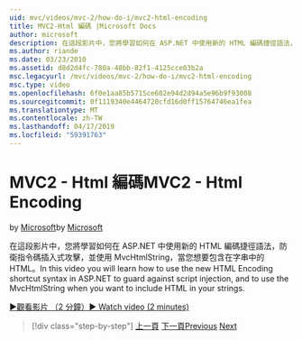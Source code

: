 ```yaml
---
uid: mvc/videos/mvc-2/how-do-i/mvc2-html-encoding
title: MVC2-Html 編碼 |Microsoft Docs
author: microsoft
description: 在這段影片中，您將學習如何在 ASP.NET 中使用新的 HTML 編碼捷徑語法，來防堵指令碼資料隱碼攻擊，以及使用 MvcHtmlString 時...
ms.author: riande
ms.date: 03/23/2010
ms.assetid: d8d2d4fc-780a-48bb-82f1-4125cce03b2a
msc.legacyurl: /mvc/videos/mvc-2/how-do-i/mvc2-html-encoding
msc.type: video
ms.openlocfilehash: 6f0e1aa85b5715ce602e94d2d94a5e96b9f93008
ms.sourcegitcommit: 0f1119340e4464720cfd16d0ff15764746ea1fea
ms.translationtype: MT
ms.contentlocale: zh-TW
ms.lasthandoff: 04/17/2019
ms.locfileid: "59391763"
---
```

# <a name="mvc2---html-encoding"></a><span data-ttu-id="63294-103">MVC2 - Html 編碼</span><span class="sxs-lookup"><span data-stu-id="63294-103">MVC2 - Html Encoding</span></span>

<span data-ttu-id="63294-104">by [Microsoft](https://github.com/microsoft)</span><span class="sxs-lookup"><span data-stu-id="63294-104">by [Microsoft](https://github.com/microsoft)</span></span>

<span data-ttu-id="63294-105">在這段影片中，您將學習如何在 ASP.NET 中使用新的 HTML 編碼捷徑語法，防衛指令碼插入式攻擊，並使用 MvcHtmlString，當您想要包含在字串中的 HTML。</span><span class="sxs-lookup"><span data-stu-id="63294-105">In this video you will learn how to use the new HTML Encoding shortcut syntax in ASP.NET to guard against script injection, and to use the MvcHtmlString when you want to include HTML in your strings.</span></span>

[<span data-ttu-id="63294-106">&#9654;觀看影片 （2 分鐘）</span><span class="sxs-lookup"><span data-stu-id="63294-106">&#9654; Watch video (2 minutes)</span></span>](https://channel9.msdn.com/Blogs/ASP-NET-Site-Videos/mvc2-html-encoding)

> [!div class="step-by-step"]
> <span data-ttu-id="63294-107">[上一頁](how-do-i-use-httpverbs-attributes-in-an-mvc-application.md)
> [下一頁](mvc2-stronglytyped-helpers.md)</span><span class="sxs-lookup"><span data-stu-id="63294-107">[Previous](how-do-i-use-httpverbs-attributes-in-an-mvc-application.md)
[Next](mvc2-stronglytyped-helpers.md)</span></span>
